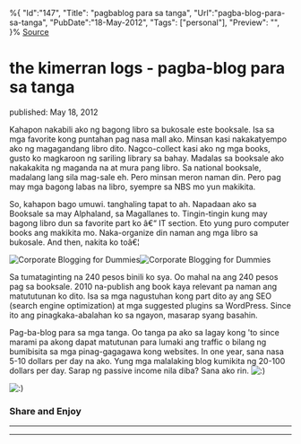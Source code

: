 ﻿%{
    "Id":"147",
    "Title": "pagbablog para sa tanga",
    "Url":"pagba-blog-para-sa-tanga",
    "PubDate":"18-May-2012",
    "Tags": ["personal"],
    "Preview": "",
}%
[Source](http://markhughneri.com/blog/401/pagba-blog-para-sa-tanga/ "Permalink to the kimerran logs - pagba-blog para sa tanga")

# the kimerran logs - pagba-blog para sa tanga

published: May 18, 2012

Kahapon nakabili ako ng bagong libro sa bukosale este booksale. Isa sa mga favorite kong puntahan pag nasa mall ako. Minsan kasi nakakatyempo ako ng magagandang libro dito. Nagco-collect kasi ako ng mga books, gusto ko magkaroon ng sariling library sa bahay. Madalas sa booksale ako nakakakita ng maganda na at mura pang libro. Sa national booksale, madalang lang sila mag-sale eh. Pero minsan meron naman din. Pero pag may mga bagong labas na libro, syempre sa NBS mo yun makikita.

So, kahapon bago umuwi. tanghaling tapat to ah. Napadaan ako sa Booksale sa may Alphaland, sa Magallanes to. Tingin-tingin kung may bagong libro dun sa favorite part ko â€“ IT section. Eto yung puro computer books ang makikita mo. Naka-organize din naman ang mga libro sa bukosale. And then, nakita ko toâ€¦

![Corporate Blogging for Dummies][1]![Corporate Blogging for Dummies][2]

Sa tumataginting na 240 pesos binili ko sya. Oo mahal na ang 240 pesos pag sa booksale. 2010 na-publish ang book kaya relevant pa naman ang matututunan ko dito. Isa sa mga nagustuhan kong part dito ay ang SEO (search engine optimization) at mga suggested plugins sa WordPress. Since ito ang pinagkaka-abalahan ko sa ngayon, masarap syang basahin.

Pag-ba-blog para sa mga tanga. Oo tanga pa ako sa lagay kong 'to since marami pa akong dapat matutunan para lumaki ang traffic o bilang ng bumibisita sa mga pinag-gagagawa kong websites. In one year, sana nasa 5-10 dollars per day na ako. Yung mga malalaking blog kumikita ng 20-100 dollars per day. Sarap ng passive income nila diba? Sana ako rin. ![:\)][1]

![:\)][3]

### Share and Enjoy

* * *

* * *

[1]: http://markhughneri.com/blog/assets/loading.gif
[2]: http://markhughneri.com/blog/wp-content/uploads/2012/05/corporate-blogging-for-dummies.jpg
[3]: http://markhughneri.com/blog/wp-includes/images/smilies/icon_smile.gif
